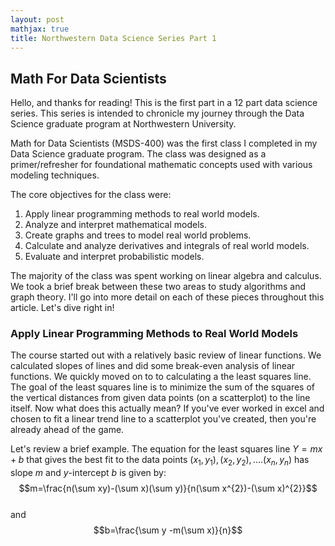 ```yaml
---
layout: post
mathjax: true
title: Northwestern Data Science Series Part 1
---
```

## Math For Data Scientists
Hello, and thanks for reading!  This is the first part in a 12 part data science series.  This series is intended to chronicle my journey through the Data Science graduate program at Northwestern University.

Math for Data Scientists (MSDS-400) was the first class I completed in my Data Science graduate program.  The class was designed as a primer/refresher for foundational mathematic concepts used with various modeling techniques.

The core objectives for the class were:  
1. Apply linear programming methods to real world models.
2. Analyze and interpret mathematical models.
3. Create graphs and trees to model real world problems.
4. Calculate and analyze derivatives and integrals of real world models.
5. Evaluate and interpret probabilistic models.

The majority of the class was spent working on linear algebra and calculus.  We took a brief break between these two areas to study algorithms and graph theory.  I'll go into more detail on each of these pieces throughout this article.  Let's dive right in!

### Apply Linear Programming Methods to Real World Models

The course started out with a relatively basic review of linear functions.  We calculated slopes of lines and did some break-even analysis of linear functions.  We quickly moved on to to calculating a the least squares line.  The goal of the least squares line is to minimize the sum of the squares of the vertical distances from given data points (on a scatterplot) to the line itself.  Now what does this actually mean?  If you've ever worked in excel and chosen to fit a linear trend line to a scatterplot you've created, then you're already ahead of the game.  

Let's review a brief example.  The equation for the least squares line $Y=mx+b$ that gives the best fit to the data points $(x_{1},y_{1}), (x_{2},y_{2}),....(x_{n},y_{n})$ has slope $m$ and $y$-intercept $b$ is given by:  
$$m=\frac{n(\sum xy)-(\sum x)(\sum y)}{n(\sum x^{2})-(\sum x)^{2}}$$  
and  
$$b=\frac{\sum y -m(\sum x)}{n}$$
<!--stackedit_data:
eyJoaXN0b3J5IjpbLTQ0NTM0ODM0NSw4Mzk1MjMwMjIsNzU3MD
Y2OTk4LDMzNjA2MjU2LC0xNTgxMzU4ODU4XX0=
-->